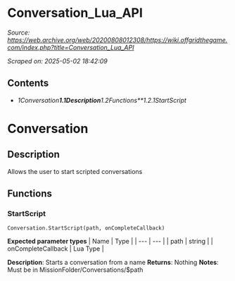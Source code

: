 # Conversation_Lua_API

*Source: https://web.archive.org/web/20200808012308/https://wiki.offgridthegame.com/index.php?title=Conversation_Lua_API*

*Scraped on: 2025-05-02 18:42:09*

## Contents
* *1Conversation**1.1Description**1.2Functions**1.2.1StartScript*
# Conversation
## Description
Allows the user to start scripted conversations
## Functions
### StartScript
```
Conversation.StartScript(path, onCompleteCallback)
```
**Expected parameter types**
| Name | Type |
| --- | --- |
| path | string |
| onCompleteCallback | Lua Type |

**Description**: Starts a conversation from a name
**Returns**: Nothing
**Notes**: Must be in MissionFolder/Conversations/$path
